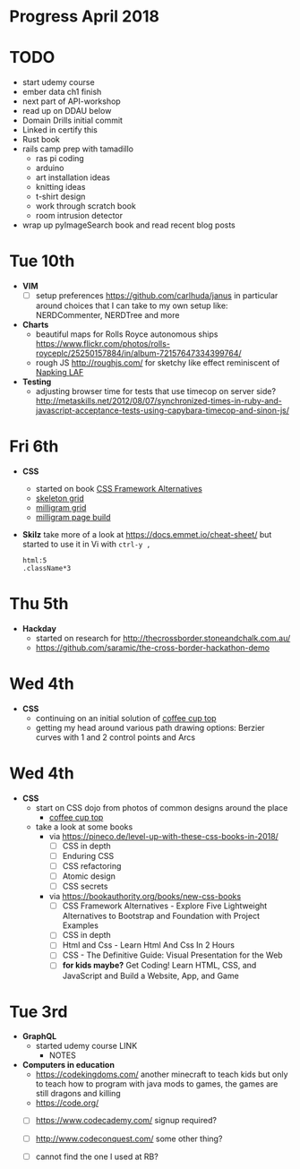 # Progress April 2018

# TODO
  - start udemy course
  - ember data ch1 finish
  - next part of API-workshop
  - read up on DDAU below
  - Domain Drills initial commit
  - Linked in certify this
  - Rust book
  - rails camp prep with tamadillo
    - ras pi coding
    - arduino
    - art installation ideas
    - knitting ideas
    - t-shirt design
    - work through scratch book
    - room intrusion detector
  - wrap up pyImageSearch book and read recent blog posts

# Tue 10th
  - **VIM**
    - [ ] setup preferences https://github.com/carlhuda/janus
      in particular around choices that I can take to my own setup like:
      NERDCommenter, NERDTree and more
  - **Charts**
    - beautiful maps for Rolls Royce autonomous ships
      https://www.flickr.com/photos/rolls-royceplc/25250157884/in/album-72157647334399764/
    - rough JS http://roughjs.com/ for sketchy like effect reminiscent of
      [Napking LAF](http://napkinlaf.sourceforge.net/)
  - **Testing**
    - adjusting browser time for tests that use timecop on server side?
      http://metaskills.net/2012/08/07/synchronized-times-in-ruby-and-javascript-acceptance-tests-using-capybara-timecop-and-sinon-js/

# Fri 6th
  - **CSS**
    - started on book [CSS Framework Alternatives](https://www.apress.com/gp/book/9781484233986)
    - [skeleton grid](/css/skeleton-landing-page/grid-system.html)
    - [milligram grid](/css/milligram-product-page/grid-system.html) 
    - [milligram page build](/css/milligram-product-page/index.html)

  - **Skilz**
    take more of a look at https://docs.emmet.io/cheat-sheet/ but started to
    use it in Vi with `ctrl-y ,`
    ```
    html:5
    .className*3
    ```

# Thu 5th
  - **Hackday**
    - started on research for http://thecrossborder.stoneandchalk.com.au/
    - https://github.com/saramic/the-cross-border-hackathon-demo

# Wed 4th
  - **CSS**
    - continuing on an initial solution of [coffee cup top](dojo/css/coffee_cup_top)
    - getting my head around various path drawing options: Berzier curves with
      1 and 2 control points and Arcs
    
# Wed 4th
  - **CSS**
    - start on CSS dojo from photos of common designs around the place
      - [coffee cup top](dojo/css/coffee_cup_top)
    - take a look at some books
      - via https://pineco.de/level-up-with-these-css-books-in-2018/
        - [ ] CSS in depth
        - [ ] Enduring CSS
        - [ ] CSS refactoring
        - [ ] Atomic design
        - [ ] CSS secrets
      - via https://bookauthority.org/books/new-css-books
        - [ ] CSS Framework Alternatives - Explore Five Lightweight
          Alternatives to Bootstrap and Foundation with Project Examples
        - [ ] CSS in depth
        - [ ] Html and Css - Learn Html And Css In 2 Hours
        - [ ] CSS - The Definitive Guide: Visual Presentation for the Web
        - [ ] **for kids maybe?**
          Get Coding! Learn HTML, CSS, and JavaScript and Build a Website, App,
          and Game

# Tue 3rd
  - **GraphQL**
    - started udemy course LINK
      - NOTES
  - **Computers in education**
    - https://codekingdoms.com/ another minecraft to teach kids but only to
      teach how to program with java mods to games, the games are still dragons
      and killing
    - https://code.org/
    - [ ] https://www.codecademy.com/ signup required?
    - [ ] http://www.codeconquest.com/ some other thing?
    - [ ] cannot find the one I used at RB?

